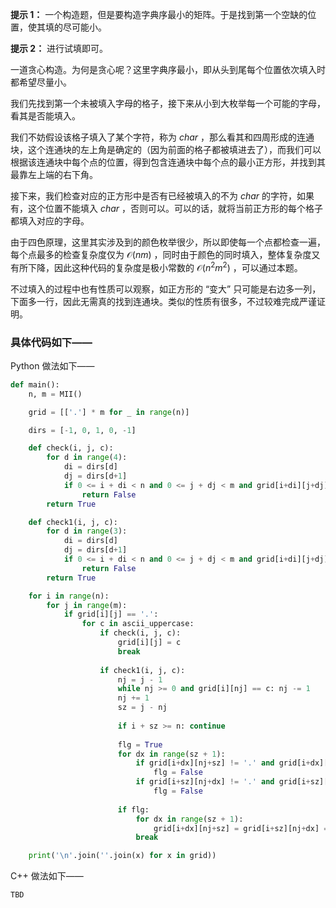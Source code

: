 **提示 1：** 一个构造题，但是要构造字典序最小的矩阵。于是找到第一个空缺的位置，使其填的尽可能小。

**提示 2：** 进行试填即可。

一道贪心构造。为何是贪心呢？这里字典序最小，即从头到尾每个位置依次填入时都希望尽量小。

我们先找到第一个未被填入字母的格子，接下来从小到大枚举每一个可能的字母，看其是否能填入。

我们不妨假设该格子填入了某个字符，称为 $char$ ，那么看其和四周形成的连通块，这个连通块的左上角是确定的（因为前面的格子都被填进去了），而我们可以根据该连通块中每个点的位置，得到包含连通块中每个点的最小正方形，并找到其最靠左上端的右下角。

接下来，我们检查对应的正方形中是否有已经被填入的不为 $char$ 的字符，如果有，这个位置不能填入 $char$ ，否则可以。可以的话，就将当前正方形的每个格子都填入对应的字母。

由于四色原理，这里其实涉及到的颜色枚举很少，所以即使每一个点都检查一遍，每个点最多的检查复杂度仅为 $\mathcal{O}(nm)$ ，同时由于颜色的同时填入，整体复杂度又有所下降，因此这种代码的复杂度是极小常数的 $\mathcal{O}(n^2m^2)$ ，可以通过本题。

不过填入的过程中也有性质可以观察，如正方形的 “变大” 只可能是右边多一列，下面多一行，因此无需真的找到连通块。类似的性质有很多，不过较难完成严谨证明。

### 具体代码如下——

Python 做法如下——

```Python []
def main():
    n, m = MII()

    grid = [['.'] * m for _ in range(n)]

    dirs = [-1, 0, 1, 0, -1]

    def check(i, j, c):
        for d in range(4):
            di = dirs[d]
            dj = dirs[d+1]
            if 0 <= i + di < n and 0 <= j + dj < m and grid[i+di][j+dj] == c:
                return False
        return True

    def check1(i, j, c):
        for d in range(3):
            di = dirs[d]
            dj = dirs[d+1]
            if 0 <= i + di < n and 0 <= j + dj < m and grid[i+di][j+dj] == c:
                return False
        return True

    for i in range(n):
        for j in range(m):
            if grid[i][j] == '.':
                for c in ascii_uppercase:
                    if check(i, j, c):
                        grid[i][j] = c
                        break
                    
                    if check1(i, j, c):
                        nj = j - 1
                        while nj >= 0 and grid[i][nj] == c: nj -= 1
                        nj += 1
                        sz = j - nj
                        
                        if i + sz >= n: continue
                        
                        flg = True
                        for dx in range(sz + 1):
                            if grid[i+dx][nj+sz] != '.' and grid[i+dx][nj+sz] != c:
                                flg = False
                            if grid[i+sz][nj+dx] != '.' and grid[i+sz][nj+dx] != c:
                                flg = False
                        
                        if flg:
                            for dx in range(sz + 1):
                                grid[i+dx][nj+sz] = grid[i+sz][nj+dx] = c
                            break

    print('\n'.join(''.join(x) for x in grid))
```

C++ 做法如下——

```cpp []
TBD
```
